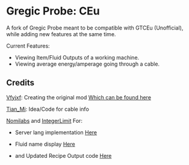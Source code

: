 # Gregic Probe: CEu
A fork of Gregic Probe meant to be compatible with GTCEu (Unofficial), while adding new features at the same time.

Current Features:
 - Viewing Item/Fluid Outputs of a working machine.
 - Viewing average energy/amperage going through a cable.

## Credits
[Vfyjxf](https://github.com/vfyjxf): Creating the original mod [Which can be found here](https://www.curseforge.com/minecraft/mc-mods/gregicprobe)

[Tian_Mi](https://github.com/MCTian-mi): Idea/Code for cable info

[Nomilabs](https://github.com/Nomi-CEu/Nomi-Labs/tree/main) and [IntegerLimit](https://github.com/IntegerLimit) For:

- Server lang implementation [Here](https://github.com/Nomi-CEu/Nomi-Labs/blob/main/src/main/java/com/nomiceu/nomilabs/util/LabsTranslate.java)

- Fluid name display [Here](https://github.com/Nomi-CEu/Nomi-Labs/blob/main/src/main/java/com/nomiceu/nomilabs/integration/top/LabsFluidNameElement.java)

- and Updated Recipe Output code [Here](https://github.com/Nomi-CEu/Nomi-Labs/blob/main/src/main/java/com/nomiceu/nomilabs/integration/top/RecipeOutputsProvider.java)
